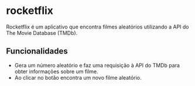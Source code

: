 # rocketflix

Rocketflix é um aplicativo que encontra filmes aleatórios utilizando a API do The Movie Database (TMDb).

## Funcionalidades

- Gera um número aleatório e faz uma requisição à API do TMDb para obter informações sobre um filme.
- Ao clicar no botão encontra um novo filme aleatório.

